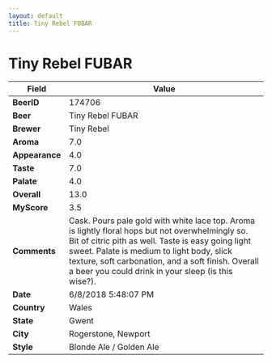 ```yaml
---
layout: default
title: Tiny Rebel FUBAR
---
```


# Tiny Rebel FUBAR

| Field         | Value     |
|---------------|-----------|
| **BeerID** | 174706 |
| **Beer** | Tiny Rebel FUBAR |
| **Brewer** | Tiny Rebel |
| **Aroma** | 7.0 |
| **Appearance** | 4.0 |
| **Taste** | 7.0 |
| **Palate** | 4.0 |
| **Overall** | 13.0 |
| **MyScore** | 3.5 |
| **Comments** | Cask. Pours pale gold with white lace top. Aroma is lightly floral hops but not overwhelmingly so. Bit of citric pith as well. Taste is easy going light sweet. Palate is medium to light body, slick texture, soft carbonation, and a soft finish. Overall a beer you could drink in your sleep &#40;is this wise?&#41;. |
| **Date** | 6/8/2018 5:48:07 PM |
| **Country** | Wales |
| **State** | Gwent |
| **City** | Rogerstone, Newport |
| **Style** | Blonde Ale / Golden Ale |
